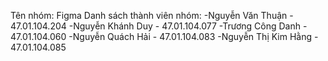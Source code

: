 Tên nhóm: Figma
Danh sách thành viên nhóm:
-Nguyễn Văn Thuận - 47.01.104.204
-Nguyễn Khánh Duy - 47.01.104.077
-Trương Công Danh - 47.01.104.060
-Nguyễn Quách Hải - 47.01.104.083
-Nguyễn Thị Kim Hằng - 47.01.104.085

